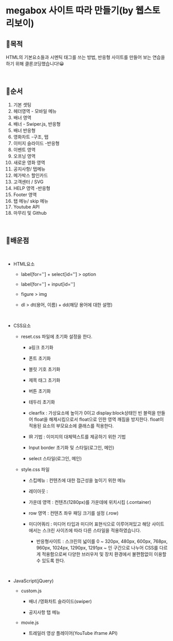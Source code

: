 # megabox 사이트 따라 만들기(by 웹스토리보이)

## 🎯목적

HTML의 기본요소들과 시멘틱 태그를 쓰는 방법, 반응형 사이트를 만들어 보는 연습을 하기 위해 클론코딩했습니다!😀

<br/>

## 📖순서

1. 기본 셋팅
2. 헤더영역 - 모바일 메뉴
3. 배너 영역
4. 배너 - Swiper.js, 반응형
5. 배너 반응형
6. 영화차트 -구조, 탭
7. 이미지 슬라이드 -반응형
8. 이벤트 영역
9. 오프닝 영역
10. 새로운 영화 영역
11. 공지사항/ 탭메뉴
12. 메가박스 할인카드
13. 고객센터 / SVG
14. HELP 영역 -반응형
15. Footer 영역
16. 탭 메뉴/ skip 메뉴
17. Youtube API
18. 마무리 및 Github

<br/>

## 📝배운점

<br/>

- HTML요소

  - label[for=''] + select[id=''] > option

  - label[for=''] + input[id='']

  - figure > img

  - dl > dt(용어, 이름) + dd(해당 용어에 대한 설명)

<br/>

- CSS요소

  - reset.css 파일에 초기화 설정을 한다.

    - a링크 초기화

    - 폰트 초기화

    - 블릿 기호 초기화

    - 제목 태그 초기화

    - 버튼 초기화

    - 테두리 초기화

    - clearfix : 가상요소에 높이가 0이고 display:block상태인 빈 블럭을 만들어 float을 해제시킴으로서 float으로 인한 영역 깨짐을 방지한다. float이 적용된 요소의 부모요소에 클래스를 적용한다.

    - IR 기법 : 이미지의 대체텍스트를 제공하기 위한 기법

    - Input border 초기화 및 스타일(로그인, 메인)

    - select 스타일(로그인, 메인)

  - style.css 파일

    - 스킵메뉴 : 컨텐츠에 대한 접근성을 높이기 위한 메뉴

    - 레이아웃 :

    - 가운데 영역 : 컨텐츠(1280px)를 가운데에 위치시킴 (.container)

    - row 영역 : 컨텐츠 좌우 패딩 크기를 설정 (.row)

    - 미디어쿼리 : 미디어 타입과 미디어 표현식으로 이루어져있고 해당 사이트에서는 스크린 사이즈에 따라 다른 스타일을 적용하였습니다.

      - 반응형사이트 : 스크린의 넓이를 0 ~ 320px, 480px, 600px, 768px, 960px, 1024px, 1290px, 1291px ~ 인 구간으로 나누어 CSS를 다르게 적용함으로써 다양한 브러우저 및 장치 환경에서 불편함없이 이용할 수 있도록 한다.

        <br/>

- JavaScript(jQuery)

  - custom.js

    - 배너 /영화차트 슬라이드(swiper)

    - 공지사항 탭 메뉴

  - movie.js

    - 트레일러 영상 플레이어(YouTube iframe API)

<br/>
